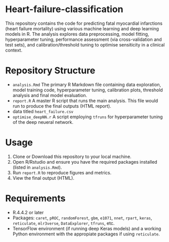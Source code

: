 # Heart-failure-classification

This repository contains the code for predicting fatal myocardial infarctions (heart failure mortality) using various machine learning and deep learning models in R. The analysis explores data preprocessing, model fitting, hyperparameter tuning, performance assessment (via cross-validation and test sets), and calibration/threshold tuning to optimise sensiticity in a clinical context.

# Repository Structure
- `analysis.Rmd`
The primary R Markdown file containing data exploration, model training code, hyperparameter tuning, calibration plots, threshold analysis and final model evaluation.
- `report.R`
A master R script that runs the main analysis. This file would run to produce the final outputs (HTML report).
- data titled `heart_failure.csv`
- `optimise_deepNN.r`
A script employing `tfruns` for hyperparameter tuning of the deep neueral network.

# Usage
1. Clone or Download this repository to your local machine.
2. Open R/Rstudio and ensure you have the required packages installed (listed in `analysis.Rmd`).
3. Run `report.R` to reproduce figures and metrics.
4. View the final output (HTML).

# Requirements
- R.4.4.2 or later
- Packages: `caret`, `pROC`, `randomForest`, `gbm`, `e1071`, `nnet`, `rpart`, `keras`, `reticulate`, `mlr3verse`, `DataExplorer`, `tfruns`, etc.
- TensorFlow environment (if running deep Keras models) and a working Python environment with the appropiate packages if using `reticulate`.
